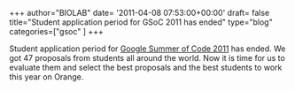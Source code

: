+++
author="BIOLAB"
date= '2011-04-08 07:53:00+00:00'
draft= false
title="Student application period for GSoC 2011 has ended"
type="blog"
categories=["gsoc" ]
+++

Student application period for [Google Summer of Code 2011](http://socghop.appspot.com/gsoc/homepage/google/gsoc2011) has ended. We got 47 proposals from students all around the world. Now it is time for us to evaluate them and select the best proposals and the best students to work this year on Orange.
